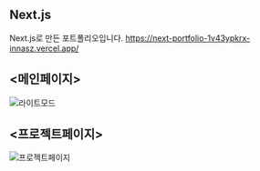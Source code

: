 

## Next.js

Next.js로 만든 포트폴리오입니다.
https://next-portfolio-1v43ypkrx-innasz.vercel.app/

## <메인페이지>
![라이트모드](https://user-images.githubusercontent.com/106691326/236146725-ed109c97-e6c0-4725-9269-1a5fcdf96dc2.png)

## <프로젝트페이지>
![프로젝트페이지](https://user-images.githubusercontent.com/106691326/236146762-7769e9a7-0ad0-418a-af6d-002109f0b5d5.png)
